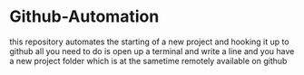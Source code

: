 # Github-Automation
this repository automates the starting of a new project and hooking it up to github
all you need to do is open up a terminal and write a line and you have a new project folder which is at the sametime remotely available on github
